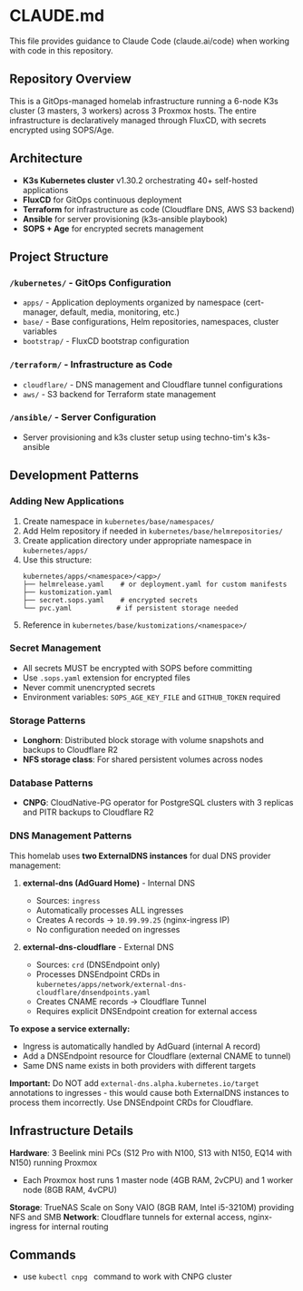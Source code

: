# CLAUDE.md

This file provides guidance to Claude Code (claude.ai/code) when working with code in this repository.

## Repository Overview

This is a GitOps-managed homelab infrastructure running a 6-node K3s cluster (3 masters, 3 workers) across 3 Proxmox hosts.
The entire infrastructure is declaratively managed through FluxCD, with secrets encrypted using SOPS/Age.

## Architecture

- **K3s Kubernetes cluster** v1.30.2 orchestrating 40+ self-hosted applications
- **FluxCD** for GitOps continuous deployment
- **Terraform** for infrastructure as code (Cloudflare DNS, AWS S3 backend)
- **Ansible** for server provisioning (k3s-ansible playbook)
- **SOPS + Age** for encrypted secrets management

## Project Structure

### `/kubernetes/` - GitOps Configuration

- `apps/` - Application deployments organized by namespace (cert-manager, default, media, monitoring, etc.)
- `base/` - Base configurations, Helm repositories, namespaces, cluster variables
- `bootstrap/` - FluxCD bootstrap configuration

### `/terraform/` - Infrastructure as Code

- `cloudflare/` - DNS management and Cloudflare tunnel configurations
- `aws/` - S3 backend for Terraform state management

### `/ansible/` - Server Configuration

- Server provisioning and k3s cluster setup using techno-tim's k3s-ansible

## Development Patterns

### Adding New Applications

1. Create namespace in `kubernetes/base/namespaces/`
2. Add Helm repository if needed in `kubernetes/base/helmrepositories/`
3. Create application directory under appropriate namespace in `kubernetes/apps/`
4. Use this structure:
   ```
   kubernetes/apps/<namespace>/<app>/
   ├── helmrelease.yaml    # or deployment.yaml for custom manifests
   ├── kustomization.yaml
   ├── secret.sops.yaml    # encrypted secrets
   └── pvc.yaml           # if persistent storage needed
   ```
5. Reference in `kubernetes/base/kustomizations/<namespace>/`

### Secret Management

- All secrets MUST be encrypted with SOPS before committing
- Use `.sops.yaml` extension for encrypted files
- Never commit unencrypted secrets
- Environment variables: `SOPS_AGE_KEY_FILE` and `GITHUB_TOKEN` required

### Storage Patterns

- **Longhorn**: Distributed block storage with volume snapshots and backups to Cloudflare R2
- **NFS storage class**: For shared persistent volumes across nodes

### Database Patterns

- **CNPG**: CloudNative-PG operator for PostgreSQL clusters with 3 replicas and PITR backups to Cloudflare R2

### DNS Management Patterns

This homelab uses **two ExternalDNS instances** for dual DNS provider management:

1. **external-dns (AdGuard Home)** - Internal DNS

   - Sources: `ingress`
   - Automatically processes ALL ingresses
   - Creates A records → `10.99.99.25` (nginx-ingress IP)
   - No configuration needed on ingresses

2. **external-dns-cloudflare** - External DNS
   - Sources: `crd` (DNSEndpoint only)
   - Processes DNSEndpoint CRDs in `kubernetes/apps/network/external-dns-cloudflare/dnsendpoints.yaml`
   - Creates CNAME records → Cloudflare Tunnel
   - Requires explicit DNSEndpoint creation for external access

**To expose a service externally:**

- Ingress is automatically handled by AdGuard (internal A record)
- Add a DNSEndpoint resource for Cloudflare (external CNAME to tunnel)
- Same DNS name exists in both providers with different targets

**Important:** Do NOT add `external-dns.alpha.kubernetes.io/target` annotations to ingresses - this would cause both ExternalDNS instances to process them incorrectly. Use DNSEndpoint CRDs for Cloudflare.

## Infrastructure Details

**Hardware**: 3 Beelink mini PCs (S12 Pro with N100, S13 with N150, EQ14 with N150) running Proxmox

- Each Proxmox host runs 1 master node (4GB RAM, 2vCPU) and 1 worker node (8GB RAM, 4vCPU)

**Storage**: TrueNAS Scale on Sony VAIO (8GB RAM, Intel i5-3210M) providing NFS and SMB
**Network**: Cloudflare tunnels for external access, nginx-ingress for internal routing

## Commands

- use `kubectl cnpg ` command to work with CNPG cluster
